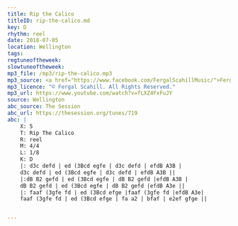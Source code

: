 ```yaml
---
title: Rip the Calico
titleID: rip-the-calico.md
key: D
rhythm: reel
date: 2018-07-05
location: Wellington
tags:
regtuneoftheweek:
slowtuneoftheweek:
mp3_file: /mp3/rip-the-calico.mp3
mp3_source: <a href="https://www.facebook.com/FergalScahillMusic/">Fergal Scahill</a>, member of <a href="http://www.webanjo3.com/">We Banjo 3</a>
mp3_licence: "© Fergal Scahill. All Rights Reserved."
mp3_url: https://www.youtube.com/watch?v=fLXZ4FxFuJY
source: Wellington
abc_source: The Session
abc_url: https://thesession.org/tunes/719
abc: |
    X: 5
    T: Rip The Calico
    R: reel
    M: 4/4
    L: 1/8
    K: D
    |: d3c defd | ed (3Bcd egfe | d3c defd | efdB A3B |
    d3c defd | ed (3Bcd egfe | d3c defd | efdB A3B ||
    |:dB B2 gefd | ed (3Bcd egfe | dB B2 gefd |efdB A3B |
    dB B2 gefd | ed (3Bcd egfe | dB B2 gefd |efdB A3e ||
    |: faaf (3gfe fd | ed (3Bcd efge |faaf (3gfe fd |efdB A3e|
    faaf (3gfe fd | ed (3Bcd efge | fa a2 | bfaf | e2ef gfge ||


---
```


